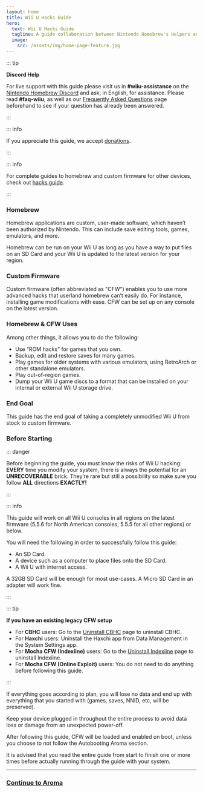 ```yaml
---
layout: home
title: Wii U Hacks Guide
hero:
  text: Wii U Hacks Guide
  tagline: A guide collaboration between Nintendo Homebrew's Helpers and Staff, from stock to Aroma custom firmware.
  image:
    src: /assets/img/home-page-feature.jpg
---
```


::: tip

**Discord Help**

For live support with this guide please visit us in **#wiiu-assistance** on the [Nintendo Homebrew Discord](https://discord.gg/C29hYvh) and ask, in English, for assistance. Please read **#faq-wiiu**, as well as our [Frequently Asked Questions](faq) page beforehand to see if your question has already been answered.

:::

::: info

If you appreciate this guide, we accept [donations](donations).

:::

::: info

For complete guides to homebrew and custom firmware for other devices, check out [hacks.guide](https://hacks.guide).

:::

### Homebrew

Homebrew applications are custom, user-made software, which haven’t been authorized by Nintendo. This can include save editing tools, games, emulators, and more.

Homebrew can be run on your Wii U as long as you have a way to put files on an SD Card and your Wii U is updated to the latest version for your region.

### Custom Firmware

Custom firmware (often abbreviated as "CFW") enables you to use more advanced hacks that userland homebrew can’t easily do. For instance, installing game modifications with ease.
CFW can be set up on any console on the latest version.

### Homebrew & CFW Uses

Among other things, it allows you to do the following:

- Use “ROM hacks” for games that you own.
- Backup, edit and restore saves for many games.
- Play games for older systems with various emulators, using RetroArch or other standalone emulators.
- Play out-of-region games.
- Dump your Wii U game discs to a format that can be installed on your internal or external Wii U storage drive.

### End Goal

This guide has the end goal of taking a completely unmodified Wii U from stock to custom firmware.

### Before Starting

::: danger

Before beginning the guide, you must know the risks of Wii U hacking: **EVERY** time you modify your system, there is always the potential for an **UNRECOVERABLE** brick. They’re rare but still a possibility so make sure you follow **ALL** directions **EXACTLY!**

:::

::: info

This guide will work on all Wii U consoles in all regions on the latest firmware (5.5.6 for North American consoles, 5.5.5 for all other regions) or below.

You will need the following in order to successfully follow this guide:

- An SD Card.
- A device such as a computer to place files onto the SD Card.
- A Wii U with internet access.

A 32GB SD Card will be enough for most use-cases. A Micro SD Card in an adapter will work fine.

:::

::: tip

**If you have an existing legacy CFW setup**

- For **CBHC** users: Go to the [Uninstall CBHC](uninstall-cbhc) page to uninstall CBHC.
- For **Haxchi** users: Uninstall the Haxchi app from Data Management in the System Settings app.
- For **Mocha CFW (Indexiine)** users: Go to the [Uninstall Indexiine](uninstall-indexiine) page to uninstall Indexiine.
- For **Mocha CFW (Online Exploit)** users: You do not need to do anything before following this guide.

:::

If everything goes according to plan, you will lose no data and end up with everything that you started with (games, saves, NNID, etc, will be preserved).

Keep your device plugged in throughout the entire process to avoid data loss or damage from an unexpected power-off.

After following this guide, CFW will be loaded and enabled on boot, unless you choose to not follow the Autobooting Aroma section.

It is advised that you read the entire guide from start to finish one or more times before actually running through the guide with your system.

---

### [Continue to Aroma](aroma/getting-started)
